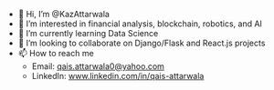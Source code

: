 - 👋 Hi, I’m @KazAttarwala
- 👀 I’m interested in financial analysis, blockchain, robotics, and AI
- 🌱 I’m currently learning Data Science
- 💞️ I’m looking to collaborate on Django/Flask and React.js projects
- 📫 How to reach me
  - Email: qais.attarwala0@yahoo.com
  - LinkedIn: www.linkedin.com/in/qais-attarwala
<!---
KazAttarwala/KazAttarwala is a ✨ special ✨ repository because its `README.md` (this file) appears on your GitHub profile.
You can click the Preview link to take a look at your changes.
--->
